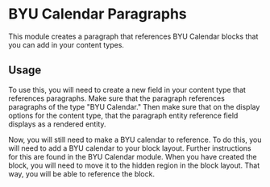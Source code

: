 # BYU Calendar Paragraphs

This module creates a paragraph that references BYU Calendar blocks that you can add in your content types.

## Usage

To use this, you will need to create a new field in your content type that references paragraphs. Make sure that the paragraph references paragraphs of the type "BYU Calendar." Then make sure that on the display options for the content type, that the paragraph entity reference field displays as a rendered entity.

Now, you will still need to make a BYU calendar to reference. To do this, you will need to add a BYU calendar to your block layout. Further instructions for this are found in the BYU Calendar module. When you have created the block, you will need to move it to the hidden region in the block layout. That way, you will be able to reference the block.